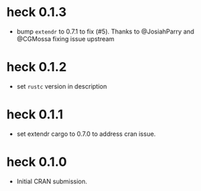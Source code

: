 # heck 0.1.3

* bump `extendr` to 0.7.1 to fix (#5). Thanks to @JosiahParry and @CGMossa fixing issue upstream

# heck 0.1.2

* set `rustc` version in description

# heck 0.1.1

* set extendr cargo to 0.7.0 to address cran issue.

# heck 0.1.0

* Initial CRAN submission.
